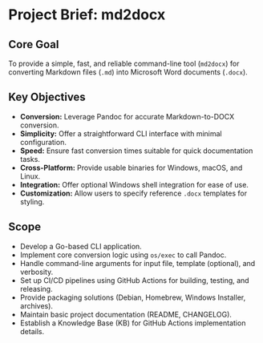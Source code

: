 # Project Brief: md2docx

## Core Goal

To provide a simple, fast, and reliable command-line tool (`md2docx`) for converting Markdown files (`.md`) into Microsoft Word documents (`.docx`).

## Key Objectives

-   **Conversion:** Leverage Pandoc for accurate Markdown-to-DOCX conversion.
-   **Simplicity:** Offer a straightforward CLI interface with minimal configuration.
-   **Speed:** Ensure fast conversion times suitable for quick documentation tasks.
-   **Cross-Platform:** Provide usable binaries for Windows, macOS, and Linux.
-   **Integration:** Offer optional Windows shell integration for ease of use.
-   **Customization:** Allow users to specify reference `.docx` templates for styling.

## Scope

-   Develop a Go-based CLI application.
-   Implement core conversion logic using `os/exec` to call Pandoc.
-   Handle command-line arguments for input file, template (optional), and verbosity.
-   Set up CI/CD pipelines using GitHub Actions for building, testing, and releasing.
-   Provide packaging solutions (Debian, Homebrew, Windows Installer, archives).
-   Maintain basic project documentation (README, CHANGELOG).
-   Establish a Knowledge Base (KB) for GitHub Actions implementation details.
